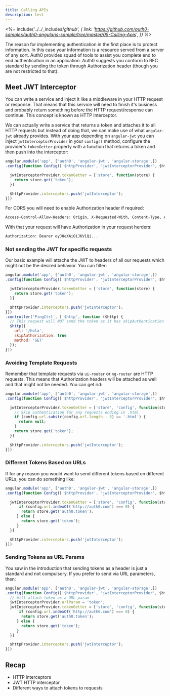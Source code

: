 ```yaml
---
title: Calling APIs
description: test
---
```


<%= include('../../_includes/_github', {
  link: 'https://github.com/auth0-samples/auth0-angularjs-sample/tree/master/05-Calling-Apis',
}) %>_

The reason for implementing authentication in the first place is to protect information. In this case your information is a resource served from a server of any sort. Auth0 provides squad of tools to assist you complete end to end authentication in an application. Auth0 suggests you conform to RFC standard by sending the token through Authorization header (though you are not restricted to that).

## Meet JWT Interceptor

You can write a service and inject it like a middleware in your HTTP request or response. That means that this service will need to finish it's business and probably return something before the HTTP request/response can continue. This concept is known as HTTP Interceptor.

We can actually write a service that returns a token and attaches it to all HTTP requests but instead of doing that, we can  make use of what `angular-jwt` already provides. With your app depending on `angular-jwt` you can inject `jwtInterceptorProvider` in your `config()` method, configure the provider's `tokenGetter` property with a function that returns a token and then push into the interceptor:

```js
angular.module('app', ['auth0', 'angular-jwt', 'angular-storage',])
.config(function Config(['$httpProvider', 'jwtInterceptorProvider', $httpProvider, jwtInterceptorProvider) {

  jwtInterceptorProvider.tokenGetter = ['store', function(store) {
    return store.get('token');
  }]

  $httpProvider.interceptors.push('jwtInterceptor');
}])
```

For CORS you will need to enable Authorization header if required:

```bash
Access-Control-Allow-Headers: Origin, X-Requested-With, Content-Type, Accept, Authorization
```
With that your request will have Authorization in your request herders:

```bash
Authorization: Bearer eyJ0eXAiOiJKV1Qi...
```

### Not sending the JWT for specific requests
Our basic example will attache the JWT to headers of all our requests which might not be the desired behavior. You can filter:

```js
angular.module('app', ['auth0', 'angular-jwt', 'angular-storage',])
.config(function Config(['$httpProvider', 'jwtInterceptorProvider', $httpProvider, jwtInterceptorProvider) {

  jwtInterceptorProvider.tokenGetter = ['store', function(store) {
    return store.get('token');
  }]

  $httpProvider.interceptors.push('jwtInterceptor');
}])
.controller('PingCtrl', ['$http', function ($http) {
  // This request will NOT send the token as it has skipAuthentication
  $http({
    url: '/hola',
    skipAuthorization: true
    method: 'GET'
  });
}])
```

### Avoiding Template Requests
Remember that template requests via `ui-router` or `ng-router` are HTTP requests. This means that Authorization headers will be attached as well and that might not be needed. You can get rid:

```js
angular.module('app', ['auth0', 'angular-jwt', 'angular-storage',])
.config(function Config(['$httpProvider', 'jwtInterceptorProvider', $httpProvider, jwtInterceptorProvider) {

  jwtInterceptorProvider.tokenGetter = ['store', 'config', function(store, config) {
    // Skip authentication for any requests ending in .html
    if (config.url.substr(config.url.length - 5) == '.html') {
      return null;
    }
    return store.get('token');
  }]

  $httpProvider.interceptors.push('jwtInterceptor');
}])
```

### Different Tokens Based on URLs
If for any reason you would want to send different tokens based on different URLs, you can do something like:

```js
angular.module('app', ['auth0', 'angular-jwt', 'angular-storage',])
.config(function Config(['$httpProvider', 'jwtInterceptorProvider', $httpProvider, jwtInterceptorProvider) {

  jwtInterceptorProvider.tokenGetter = ['store', 'config', function(store, config) {
      if (config.url.indexOf('http://auth0.com') === 0) {
       return store.get('auth0.token');
     } else {
       return store.get('token');
     }
  }]

  $httpProvider.interceptors.push('jwtInterceptor');
}])
```

### Sending Tokens as URL Params
You saw in the introduction that sending tokens as a header is just a standard and not compulsory. If you prefer to send via URL parameters, then:

```js
angular.module('app', ['auth0', 'angular-jwt', 'angular-storage',])
.config(function Config(['$httpProvider', 'jwtInterceptorProvider', $httpProvider, jwtInterceptorProvider) {
  // Will attach token as a URL param
  jwtInterceptorProvider.urlParam = 'token';
  jwtInterceptorProvider.tokenGetter = ['store', 'config', function(store, config) {
      if (config.url.indexOf('http://auth0.com') === 0) {
       return store.get('auth0.token');
     } else {
       return store.get('token');
     }
  }]

  $httpProvider.interceptors.push('jwtInterceptor');
}])
```

## Recap
- HTTP interceptors
- JWT HTTP interceptor
- Different ways to attach tokens to requests
